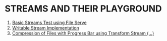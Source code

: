 STREAMS AND THEIR PLAYGROUND
============================

1. [Basic Streams Test using File Serve](../../blob/master/BasicStreams/README.MD)
2. [Writable Stream Implementation](../../blob/master/uselessWritableStream/readme.md)
3. [Compression of Files with Progress Bar using Transform Stream (...)](../../blob/master/compressionWithProgress/readme.md)

